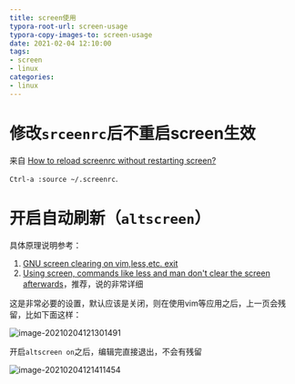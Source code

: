 ```yaml
---
title: screen使用
typora-root-url: screen-usage
typora-copy-images-to: screen-usage
date: 2021-02-04 12:10:00
tags:
- screen
- linux
categories:
- linux
---
```




# 修改`srceenrc`后不重启screen生效

来自 [How to reload screenrc without restarting screen?](https://serverfault.com/questions/194597/how-to-reload-screenrc-without-restarting-screen)

`Ctrl-a :source ~/.screenrc`.



# 开启自动刷新（`altscreen`）

具体原理说明参考：

1. [GNU screen clearing on vim,less,etc. exit](https://serverfault.com/a/270169)
2. [Using screen, commands like less and man don't clear the screen afterwards](https://superuser.com/a/137751)，推荐，说的非常详细



这是非常必要的设置，默认应该是关闭，则在使用vim等应用之后，上一页会残留，比如下面这样：

![image-20210204121301491](/image-20210204121301491.png)



开启`altscreen on`之后，编辑完直接退出，不会有残留

![image-20210204121411454](/image-20210204121411454.png)



